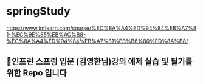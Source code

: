 # springStudy
https://www.inflearn.com/course/%EC%8A%A4%ED%94%84%EB%A7%81-%EC%9E%85%EB%AC%B8-%EC%8A%A4%ED%94%84%EB%A7%81%EB%B6%80%ED%8A%B8/
<br>
<h2>🍃인프런 스프링 입문 (김영한님)강의 에제 실습 및 필기를 위한 Repo 입니다 </h2>
